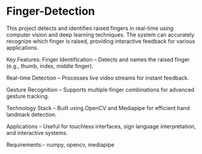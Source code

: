 # Finger-Detection
This project detects and identifies raised fingers in real-time using computer vision and deep learning techniques.
The system can accurately recognize which finger is raised, providing interactive feedback for various applications.

Key Features:
Finger Identification – Detects and names the raised finger (e.g., thumb, index, middle finger).

Real-time Detection – Processes live video streams for instant feedback.

Gesture Recognition – Supports multiple finger combinations for advanced gesture tracking.

Technology Stack – Built using OpenCV and Mediapipe for efficient hand landmark detection.

Applications – Useful for touchless interfaces, sign language interpretation, and interactive systems.


Requirements:-
numpy,
opencv,
mediapipe
